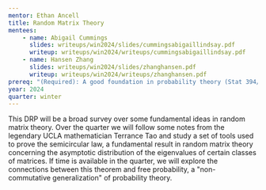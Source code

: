 ```yaml
---
mentor: Ethan Ancell
title: Random Matrix Theory
mentees:
    - name: Abigail Cummings
      slides: writeups/win2024/slides/cummingsabigaillindsay.pdf
      writeup: writeups/win2024/writeups/cummingsabigaillindsay.pdf
    - name: Hansen Zhang
      slides: writeups/win2024/slides/zhanghansen.pdf
      writeup: writeups/win2024/writeups/zhanghansen.pdf
prereq: "(Required): A good foundation in probability theory (Stat 394/395) and linear algebra (Math 208 or Math 340). (Optional and awesome): mathematical analysis at the level of Math 327."
year: 2024
quarter: winter
---
```

This DRP will be a broad survey over some fundamental ideas in random matrix theory. Over the quarter we will follow some notes from the legendary UCLA mathematician Terrance Tao and study a set of tools used to prove the semicircular law, a fundamental result in random matrix theory concerning the asymptotic distribution of the eigenvalues of certain classes of matrices. If time is available in the quarter, we will explore the connections between this theorem and free probability, a "non-commutative generalization" of probability theory.